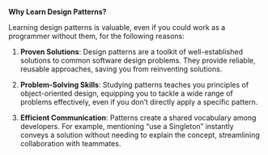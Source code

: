 **Why Learn Design Patterns?**

Learning design patterns is valuable, even if you could work as a programmer without them, for the following reasons:

1. **Proven Solutions**: Design patterns are a toolkit of well-established solutions to common software design problems. They provide reliable, reusable approaches, saving you from reinventing solutions.

2. **Problem-Solving Skills**: Studying patterns teaches you principles of object-oriented design, equipping you to tackle a wide range of problems effectively, even if you don’t directly apply a specific pattern.

3. **Efficient Communication**: Patterns create a shared vocabulary among developers. For example, mentioning “use a Singleton” instantly conveys a solution without needing to explain the concept, streamlining collaboration with teammates.
